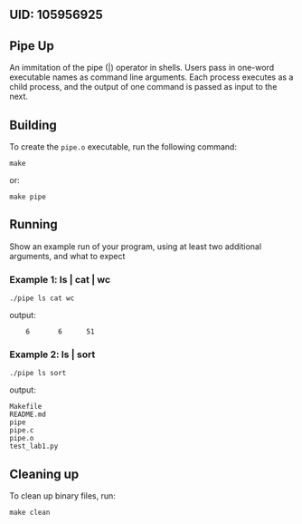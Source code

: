 ## UID: 105956925

## Pipe Up

An immitation of the pipe (|) operator in shells. Users pass in one-word executable names as command line arguments. Each process executes as a child process, and the output of one command is passed as input to the next.

## Building

To create the `pipe.o` executable, run the following command:

```shell
make
```

or:

```shell
make pipe
```

## Running

Show an example run of your program, using at least two additional arguments, and what to expect

### Example 1: ls | cat | wc

```shell
./pipe ls cat wc
```

output:

```shell
    6       6      51
```

### Example 2: ls | sort

```shell
./pipe ls sort
```

output:

```shell
Makefile
README.md
pipe
pipe.c
pipe.o
test_lab1.py
```

## Cleaning up

To clean up binary files, run:

```shell
make clean
```
